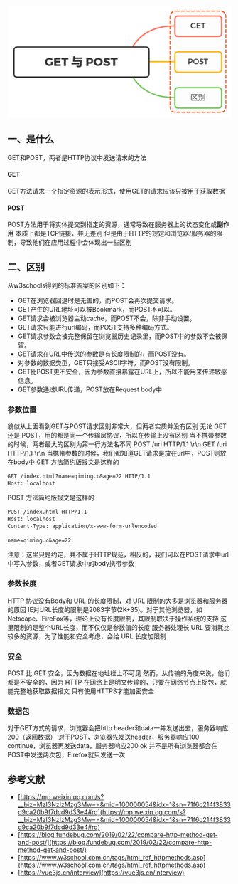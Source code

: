 [![](https://raw.githubusercontent.com/danmuking/image/main/270968173b626c61f9ccda7e4521cb84.png)](https://camo.githubusercontent.com/aea2913538c040d86e3bdb002ae713df681de6e60b2677c993a155988741185e/68747470733a2f2f7374617469632e7675652d6a732e636f6d2f36653864313965302d626333642d313165622d616239302d6439616538313462323430642e706e67)
## 一、是什么
GET和POST，两者是HTTP协议中发送请求的方法
#### GET
GET方法请求一个指定资源的表示形式，使用GET的请求应该只被用于获取数据
#### POST
POST方法用于将实体提交到指定的资源，通常导致在服务器上的状态变化或**副作用**
本质上都是TCP链接，并无差别
但是由于HTTP的规定和浏览器/服务器的限制，导致他们在应用过程中会体现出一些区别
## 二、区别
从w3schools得到的标准答案的区别如下：

- GET在浏览器回退时是无害的，而POST会再次提交请求。
- GET产生的URL地址可以被Bookmark，而POST不可以。
- GET请求会被浏览器主动cache，而POST不会，除非手动设置。
- GET请求只能进行url编码，而POST支持多种编码方式。
- GET请求参数会被完整保留在浏览器历史记录里，而POST中的参数不会被保留。
- GET请求在URL中传送的参数是有长度限制的，而POST没有。
- 对参数的数据类型，GET只接受ASCII字符，而POST没有限制。
- GET比POST更不安全，因为参数直接暴露在URL上，所以不能用来传递敏感信息。
- GET参数通过URL传递，POST放在Request body中
### 参数位置
貌似从上面看到GET与POST请求区别非常大，但两者实质并没有区别
无论 GET 还是 POST，用的都是同一个传输层协议，所以在传输上没有区别
当不携带参数的时候，两者最大的区别为第一行方法名不同
POST /uri HTTP/1.1 \r\n
GET /uri HTTP/1.1 \r\n
当携带参数的时候，我们都知道GET请求是放在url中，POST则放在body中
GET 方法简约版报文是这样的

```
GET /index.html?name=qiming.c&age=22 HTTP/1.1
Host: localhost
```
POST 方法简约版报文是这样的

```
POST /index.html HTTP/1.1
Host: localhost
Content-Type: application/x-www-form-urlencoded

name=qiming.c&age=22
```
注意：这里只是约定，并不属于HTTP规范，相反的，我们可以在POST请求中url中写入参数，或者GET请求中的body携带参数
### 参数长度
HTTP 协议没有Body和 URL 的长度限制，对 URL 限制的大多是浏览器和服务器的原因
IE对URL长度的限制是2083字节(2K+35)。对于其他浏览器，如Netscape、FireFox等，理论上没有长度限制，其限制取决于操作系统的支持
这里限制的是整个URL长度，而不仅仅是参数值的长度
服务器处理长 URL 要消耗比较多的资源，为了性能和安全考虑，会给 URL 长度加限制
### 安全
POST 比 GET 安全，因为数据在地址栏上不可见
然而，从传输的角度来说，他们都是不安全的，因为 HTTP 在网络上是明文传输的，只要在网络节点上捉包，就能完整地获取数据报文
只有使用HTTPS才能加密安全
### 数据包
对于GET方式的请求，浏览器会把http header和data一并发送出去，服务器响应200（返回数据）
对于POST，浏览器先发送header，服务器响应100 continue，浏览器再发送data，服务器响应200 ok
并不是所有浏览器都会在POST中发送两次包，Firefox就只发送一次
## 参考文献

- [https://mp.weixin.qq.com/s?__biz=MzI3NzIzMzg3Mw==&mid=100000054&idx=1&sn=71f6c214f3833d9ca20b9f7dcd9d33e4#rd](https://mp.weixin.qq.com/s?__biz=MzI3NzIzMzg3Mw==&mid=100000054&idx=1&sn=71f6c214f3833d9ca20b9f7dcd9d33e4#rd)
- [https://blog.fundebug.com/2019/02/22/compare-http-method-get-and-post/](https://blog.fundebug.com/2019/02/22/compare-http-method-get-and-post/)
- [https://www.w3school.com.cn/tags/html_ref_httpmethods.asp](https://www.w3school.com.cn/tags/html_ref_httpmethods.asp)
- [https://vue3js.cn/interview](https://vue3js.cn/interview)
